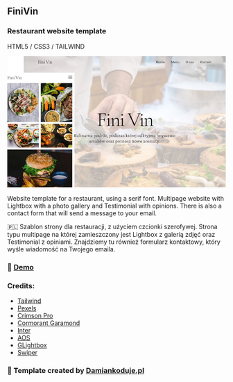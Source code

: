 ## FiniVin
### Restaurant website template

HTML5 / CSS3 / TAILWIND

![CHEESE!](finivin.jpg)

Website template for a restaurant, using a serif font. Multipage website with Lightbox with a photo gallery and Testimonial with opinions. There is also a contact form that will send a message to your email.

:poland:
Szablon strony dla restauracji, z użyciem czcionki szerofywej. Strona typu multipage na której zamieszczony jest Lightbox z galerią zdjęć oraz Testimonial z opiniami. Znajdziemy tu również formularz kontaktowy, który wyśle wiadomość na Twojego emaila.

### :star2: [Demo](https://damiankoduje.pl/finivin/index.html)

### Credits:
- [Tailwind](https://tailwindcss.com)
- [Pexels](https://www.pexels.com)
- [Crimson  Pro](https://fonts.google.com/specimen/Crimson+Pro)
- [Cormorant Garamond](https://fonts.google.com/specimen/Cormorant+Garamond)
- [Inter](https://fonts.google.com/specimen/Inter)
- [AOS](https://michalsnik.github.io/aos)
- [GLightbox](https://biati-digital.github.io/glightbox)
- [Swiper](https://swiperjs.com)


### :slightly_smiling_face: Template created by [Damiankoduje.pl](https://damiankoduje.pl)